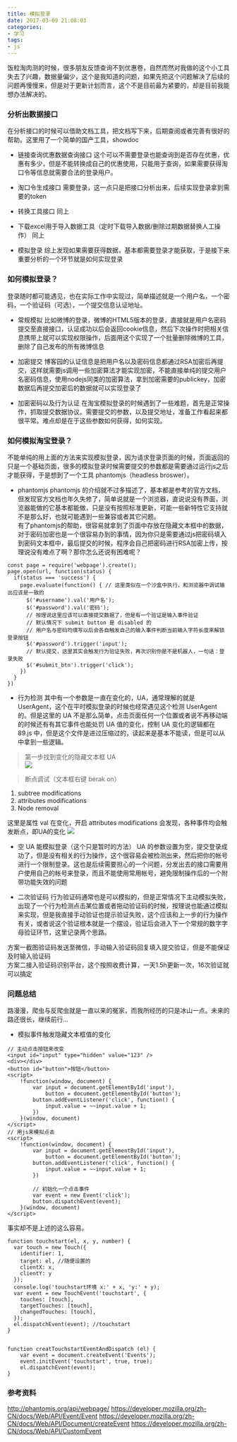 ```yaml
---
title: 模拟登录
date: 2017-03-09 21:08:03
categories: 
- 学习
tags:
- js
---
```

饭粒淘肉测的时候，很多朋友反馈查询不到优惠卷，自然而然对我做的这个小工具失去了兴趣，数据量偏少，这个是我知道的问题，如果先把这个问题解决了后续的问题再慢慢来，但是对于更新计划而言，这个不是目前最为紧要的，却是目前我能想办法解决的。  
<!-- more -->
### 分析出数据接口
在分析接口的时候可以借助文档工具，把文档写下来，后期查阅或者完善有很好的帮助。这里用了一个简单的国产工具，showdoc   

* 链接查询优惠数据查询接口
这个可以不需要登录也能查询到是否存在优惠，优惠有多少，但是不能转换成自己的优惠使用，只能用于查询，如果需要获得淘口令等信息就需要合法的登录用户。  

* 淘口令生成接口
需要登录，这一点只是把接口分析出来，后续实现登录拿到需要的token  

* 转换工具接口
同上  

* 下载excel用于导入数据工具（定时下载导入数据/删除过期数据替换人工操作）
同上  

* 模拟登录
综上发现如果需要获得数据，基本都需要登录才能获取，于是接下来重要分析的一个环节就是如何实现登录  

### 如何模拟登录？
登录随时都可能遇见，也在实际工作中实现过，简单描述就是一个用户名，一个密码，一个验证码（可选），一个提交信息认证地址。  
* 常规模拟
比如微博的登录，微博的HTML5版本的登录，直接就是用户名密码提交至直接接口，认证成功以后会返回cookie信息，然后下次操作时把相关信息携带上就可以实现权限操作，后面用这个实现了一个批量删除微博的工具，删除了自己发布的所有微博信息  

* 加密提交
博客园的认证信息是把用户名以及密码信息都通过RSA加密后再提交，这样就需要js调用一些加密算法才能实现加密，不能直接单纯的提交用户名密码信息，使用nodejs同类的加密算法，拿到加密需要的publickey，加密数据后再提交加密后的数据就可以实现登录了  

* 加密密码以及行为认证
在淘宝模拟登录的时候遇到了一些难题，首先是正常操作，抓取提交数据协议。需要提交的参数，以及提交地址，准备工作看起来都很平常。难点却是在于这些参数如何获得，如何实现。  

### 如何模拟淘宝登录？
不能单纯的用上面的方法来实现模拟登录，因为请求登录页面的时候，页面返回的只是一个基础页面，很多的模拟登录时候需要提交的参数都是需要通过运行js之后才能获得，于是想到了一个工具 phantomjs（headless broswer）。

* phantomjs
phantomjs 的介绍就不过多描述了，基本都是参考的官方文档，但发现官方文档也年久失修了，简单说就是一个浏览器，直说说没有界面，浏览器能做的它基本都能做，只是没有按照标准更新，可能一些新特性它支持就不是那么好，也就可能遇到一些兼容或者其它问题。  
有了phantomjs的帮助，很容易就拿到了页面中存放在隐藏文本框中的数据，对于密码加密也是一个很容易办到的事情，因为你只是需要通过js把密码填入到密码文本框中，最后提交的时候，程序会自己把密码进行RSA加密上传，按理说没有难点了啊？那你怎么还说有困难呢？  
```
const page = require('webpage').create();
page.open(url, function(status) {
  if(status === 'success') {
    page.evaluate(function() { // 这里类似在一个沙盒中执行，和浏览器中调试输出应该是一致的
      $('#username').val('用户名');
      $('#password').val('密码');
      // 按理说这里应该可以直接提交数据了，但是有一个验证是输入事件验证
      // 默认情况下 submit button 是 disabled 的
      // 用户名与密码均填写以后会各自触发自己的输入事件判断当前输入字符长度来解锁登录按钮
      $('#password').trigger('input');
      // 默认提交，这里其实会触发行为验证失败，再次识别你是不是机器人，一句话：登录失败
      $('#submit_btn').trigger('click');
    })
  }
})
```

* 行为检测
其中有一个参数是一直在变化的，UA，通常理解的就是 UserAgent，这个在平时模拟登录的时候也经常遇见这个检测 UserAgent 的。但是这里的 UA 不是那么简单，点击页面任何一个位置或者说不再移动端的时候还有有其它事件也能处罚 UA 值的变化，控制 UA 变化的逻辑都在 89.js 中，但是这个文件是进过压缩过的，读起来是基本不能读，但是可以从中拿到一些逻辑。  

> 第一步找到变化的隐藏文本框 UA  
![](/assets/imgs/20170310/pic_01.png)  

> 断点调试（文本框右键 berak on）
1. subtree modifications
2. attributes modifications
3. Node removal

这里是属性 val 在变化，开启 attributes modifications 会发现，各种事件均会触发断点，即UA的变化
![](/assets/imgs/20170310/pic_02.jpg)  

* 空 UA 能模拟登录（这个只是暂时的方法）
UA 的参数设置为空，提交登录成功了，但是没有相关的行为操作，这个很容易会被检测出来，然后把你的帐号进行一个限制登录。这也是后续需要担心的一个问题，分发出去的接口需要用户使用自己的帐号来登录，而且不能使用常用帐号，避免限制操作后的一个附带功能失效的问题

* 二次验证码
行为验证码通常也是可以模拟的，但是正常情况下主动模拟失败，出现了一个行为检测点击某位置或者拖动验证码的时候，按理说也能通过模拟来实现，但是我直接手动验证也提示验证失败，这个应该和上一步的行为操作有关，或者说这个验证根本就是一个摆设，验证后会进入下一个常规的数字字母验证环节，这里记录两个思路。  

方案一截图验证码发送至微信，手动输入验证码回复填入提交验证，但是不能保证及时输入验证码  
方案二接入验证码识别平台，这个按照收费计算，一天1.5h更新一次，16次验证就可以搞定  

### 问题总结
路漫漫，爬虫与反爬虫就是一直以来的冤家，而我所经历的只是冰山一点。未来的路还很长，继续前行…  
* 模拟事件触发隐藏文本框值的变化
```
// 主动点击按钮来改变
<input id="input" type="hidden" value="123" />
<div></div>
<button id="button">按钮</button>
<script>
    !function(window, document) {
        var input = document.getElementById('input'),
            button = document.getElementById('button');
        button.addEventListener('click', function() {
            input.value = ~~input.value + 1;
        })
    }(window, document)
</script>
// 用js来模拟点击
<script>
    !function(window, document) {
        var input = document.getElementById('input'),
            button = document.getElementById('button');
        button.addEventListener('click', function() {
            input.value = ~~input.value + 1;
        })

        // 初始化一个点击事件
        var event = new Event('click');
        button.dispatchEvent(event);
    }(window, document)
</script>
```
事实却不是上述的这么容易。  
```
function touchstart(el, x, y, number) {
  var touch = new Touch({
    identifier: 1,
    target: el, //随便设置的
    clientX: x,
    clientY: y
  });
  console.log('touchstart环境 x:' + x, 'y:' + y);
  var event = new TouchEvent('touchstart', {
    touches: [touch],
    targetTouches: [touch],
    changedTouches: [touch],
  });
  el.dispatchEvent(event); //touchstart
}


function creatTouchstartEventAndDispatch (el) { 
    var event = document.createEvent('Events');
    event.initEvent('touchstart', true, true); 
    el.dispatchEvent(event); 
}
```

### 参考资料
http://phantomjs.org/api/webpage/
https://developer.mozilla.org/zh-CN/docs/Web/API/Event/Event
https://developer.mozilla.org/zh-CN/docs/Web/API/Document/createEvent
https://developer.mozilla.org/zh-CN/docs/Web/API/CustomEvent
